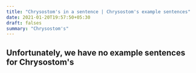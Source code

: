 ```yaml
---
title: "Chrysostom's in a sentence | Chrysostom's example sentences"
date: 2021-01-20T19:57:50+05:30
draft: falses
summary: "Chrysostom's"
---
```

## Unfortunately, we have no example sentences for Chrysostom's                 
